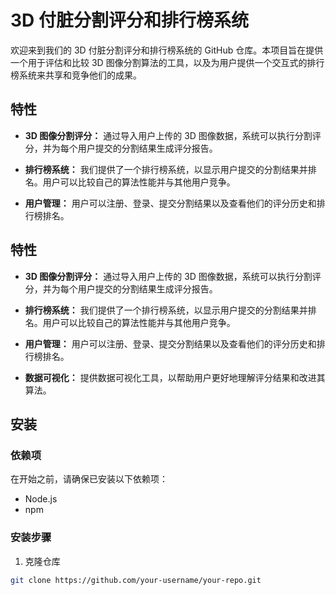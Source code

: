 # 3D 付脏分割评分和排行榜系统

欢迎来到我们的 3D 付脏分割评分和排行榜系统的 GitHub 仓库。本项目旨在提供一个用于评估和比较 3D 图像分割算法的工具，以及为用户提供一个交互式的排行榜系统来共享和竞争他们的成果。

## 特性

- **3D 图像分割评分：** 通过导入用户上传的 3D 图像数据，系统可以执行分割评分，并为每个用户提交的分割结果生成评分报告。

- **排行榜系统：** 我们提供了一个排行榜系统，以显示用户提交的分割结果并排名。用户可以比较自己的算法性能并与其他用户竞争。

- **用户管理：** 用户可以注册、登录、提交分割结果以及查看他们的评分历史和排行榜排名。

## 特性

- **3D 图像分割评分：** 通过导入用户上传的 3D 图像数据，系统可以执行分割评分，并为每个用户提交的分割结果生成评分报告。

- **排行榜系统：** 我们提供了一个排行榜系统，以显示用户提交的分割结果并排名。用户可以比较自己的算法性能并与其他用户竞争。

- **用户管理：** 用户可以注册、登录、提交分割结果以及查看他们的评分历史和排行榜排名。

- **数据可视化：** 提供数据可视化工具，以帮助用户更好地理解评分结果和改进其算法。

## 安装

### 依赖项

在开始之前，请确保已安装以下依赖项：

- Node.js
- npm

### 安装步骤

1. 克隆仓库

```bash
git clone https://github.com/your-username/your-repo.git
